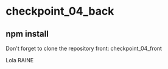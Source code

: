 # checkpoint_04_back

## npm install

Don't forget to clone the repository front: checkpoint_04_front

Lola RAINE
